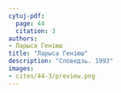 ```yaml
---
cytuj-pdf:
  page: 44
  citation: 3
authors:
- Ларыса Геніюш
title: "Ларыса Геніюш"
description: "Споведзь. 1993"
images:
- cites/44-3/preview.png
---
```

